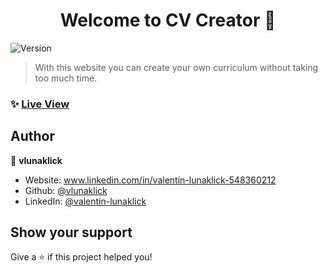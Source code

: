 <h1 align="center">Welcome to CV Creator 👋</h1>
<p>
  <img alt="Version" src="https://img.shields.io/badge/version-1.0.0-blue.svg?cacheSeconds=2592000" />
</p>

> With this website you can create your own curriculum without taking too much time.

### ✨ [Live View](https://vlunaklick.github.io/cv_creator/)

## Author

👤 **vlunaklick**

* Website: www.linkedin.com/in/valentín-lunaklick-548360212
* Github: [@vlunaklick](https://github.com/vlunaklick)
* LinkedIn: [@valentín-lunaklick](https://linkedin.com/in/valentín-lunaklick)

## Show your support

Give a ⭐️ if this project helped you!

